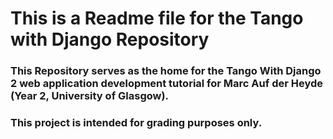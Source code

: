 # This is a Readme file for the Tango with Django Repository
### This Repository serves as the home for the Tango With Django 2 web application development tutorial for Marc Auf der Heyde (Year 2, University of Glasgow).
### This project is intended for grading purposes only.
